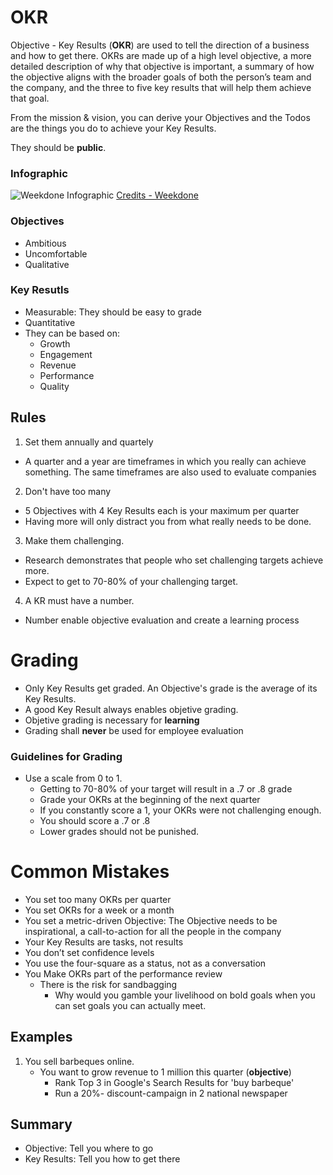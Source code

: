 # OKR
Objective - Key Results (**OKR**) are used to tell the direction of a business and how to get there.
OKRs are made up of a high level objective, a more detailed description of why that objective is important, a summary of how the objective aligns with the broader goals of both the person’s team and the company, and the three to five key results that will help them achieve that goal.

From the mission & vision, you can derive your Objectives and the Todos are the things you do to achieve your Key Results.

They should be **public**.

### Infographic
![Weekdone Infographic](https://blog.weekdone.com/wp-content/uploads/2014/07/OKR-infographic.png)
[Credits - Weekdone](https://blog.weekdone.com/introduction-okr-objectives-key-results/?utm_source=resources.weekdone.com&utm_campaign=resources)


### Objectives
- Ambitious
- Uncomfortable
- Qualitative

### Key Resutls
- Measurable: They should be easy to grade
- Quantitative
- They can be based on:
   - Growth
   - Engagement
   - Revenue
   - Performance
   - Quality

## Rules
1. Set them annually and quartely
  - A quarter and a year are timeframes in which you really can achieve something. The same timeframes are also used to evaluate companies
2. Don't have too many
  - 5 Objectives with 4 Key Results each is your maximum per quarter
  - Having more will only distract you from what really needs to be done.
3. Make them challenging.
  - Research demonstrates that people who set challenging targets achieve more.
  - Expect to get to 70-80% of your challenging target.
4. A KR must have a number.
  - Number enable objective evaluation and create a learning process
  
# Grading
- Only Key Results get graded. An Objective's grade is the average of its Key Results. 
- A good Key Result always enables objetive grading.
- Objetive grading is necessary for **learning**
- Grading shall **never** be used for employee evaluation

### Guidelines for Grading
- Use a scale from 0 to 1.
   - Getting to 70-80% of your target will result in a .7 or .8 grade
   - Grade your OKRs at the beginning of the next quarter
   - If you constantly score a 1, your OKRs were not challenging enough. 
   - You should score a .7 or .8
   - Lower grades should not be punished.
  
# Common Mistakes
- You set too many OKRs per quarter
- You set OKRs for a week or a month
- You set a metric-driven Objective: The Objective needs to be inspirational, a call-to-action for all the people in the company
- Your Key Results are tasks, not results
- You don’t set confidence levels
- You use the four-square as a status, not as a conversation
- You Make OKRs part of the performance review
    - There is the risk for sandbagging
       - Why would you gamble your livelihood on bold goals when you can set goals you can actually meet.


## Examples
1. You sell barbeques online. 
   - You want to grow revenue to 1 million this quarter (**objective**)
      - Rank Top 3 in Google's Search Results for 'buy barbeque'
      - Run a 20%- discount-campaign in 2 national newspaper


## Summary
- Objective: Tell you where to go
- Key Results: Tell you how to get there

